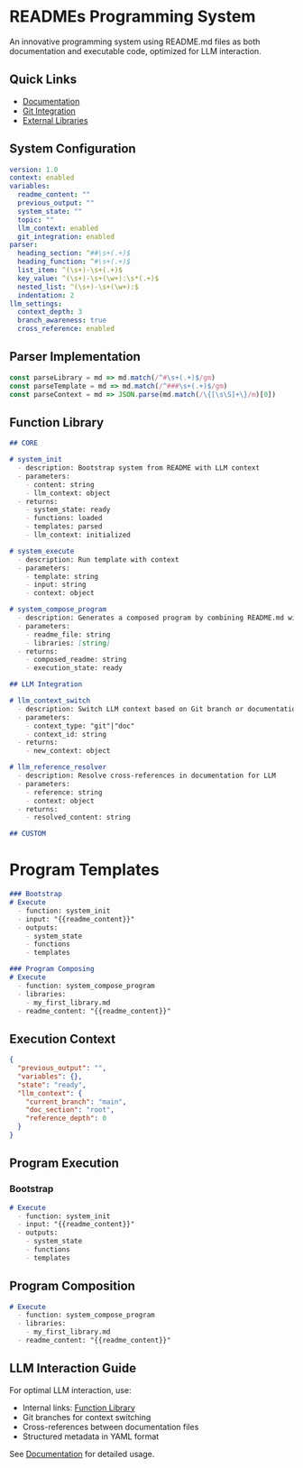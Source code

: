# READMEs Programming System

An innovative programming system using README.md files as both documentation and executable code, optimized for LLM interaction.

## Quick Links
- [Documentation](doc/Rdm_documentation.md)
- [Git Integration](doc/Rdm_git.md)
- [External Libraries](doc/Rdm_external_libraries.md)

## System Configuration

```yaml
version: 1.0
context: enabled
variables:
  readme_content: ""
  previous_output: ""
  system_state: ""
  topic: ""
  llm_context: enabled
  git_integration: enabled
parser:
  heading_section: ^##\s+(.+)$
  heading_function: ^#\s+(.+)$
  list_item: ^(\s+)-\s+(.+)$
  key_value: ^(\s+)-\s+(\w+):\s*(.+)$
  nested_list: ^(\s+)-\s+(\w+):$
  indentation: 2
llm_settings:
  context_depth: 3
  branch_awareness: true
  cross_reference: enabled
```

## Parser Implementation

```javascript
const parseLibrary = md => md.match(/^#\s+(.+)$/gm)
const parseTemplate = md => md.match(/^###\s+(.+)$/gm)
const parseContext = md => JSON.parse(md.match(/\{[\s\S]+\}/m)[0])
```

## Function Library

```md
## CORE

# system_init
  - description: Bootstrap system from README with LLM context
  - parameters:
    - content: string
    - llm_context: object
  - returns:
    - system_state: ready
    - functions: loaded
    - templates: parsed
    - llm_context: initialized

# system_execute
  - description: Run template with context
  - parameters:
    - template: string
    - input: string
    - context: object

# system_compose_program
  - description: Generates a composed program by combining README.md with custom libraries
  - parameters:
    - readme_file: string
    - libraries: [string]
  - returns:
    - composed_readme: string
    - execution_state: ready

## LLM Integration

# llm_context_switch
  - description: Switch LLM context based on Git branch or documentation section
  - parameters:
    - context_type: "git"|"doc"
    - context_id: string
  - returns:
    - new_context: object

# llm_reference_resolver
  - description: Resolve cross-references in documentation for LLM
  - parameters:
    - reference: string
    - context: object
  - returns:
    - resolved_content: string

## CUSTOM
```

# Program Templates

```md
### Bootstrap
# Execute
  - function: system_init
  - input: "{{readme_content}}"
  - outputs:
    - system_state
    - functions
    - templates

### Program Composing
# Execute
  - function: system_compose_program
  - libraries:
    - my_first_library.md
  - readme_content: "{{readme_content}}"

```

## Execution Context

```json
{
  "previous_output": "",
  "variables": {},
  "state": "ready",
  "llm_context": {
    "current_branch": "main",
    "doc_section": "root",
    "reference_depth": 0
  }
}
```

## Program Execution

### Bootstrap

```md
# Execute
  - function: system_init
  - input: "{{readme_content}}"
  - outputs:
    - system_state
    - functions
    - templates
```

## Program Composition

```md
# Execute
  - function: system_compose_program
  - libraries:
    - my_first_library.md
  - readme_content: "{{readme_content}}"
```

## LLM Interaction Guide

For optimal LLM interaction, use:
- Internal links: [Function Library](#function-library)
- Git branches for context switching
- Cross-references between documentation files
- Structured metadata in YAML format

See [Documentation](doc/Rdm_documentation.md) for detailed usage.
